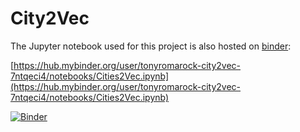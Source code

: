 # City2Vec

The Jupyter notebook used for this project is also hosted on [binder](https://mybinder.org/): 

[https://hub.mybinder.org/user/tonyromarock-city2vec-7ntqeci4/notebooks/Cities2Vec.ipynb](https://hub.mybinder.org/user/tonyromarock-city2vec-7ntqeci4/notebooks/Cities2Vec.ipynb)

[![Binder](https://mybinder.org/badge_logo.svg)](https://mybinder.org/v2/gh/tonyromarock/city2vec/master)
